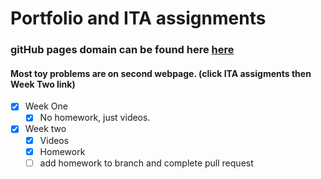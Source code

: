 # Portfolio and ITA assignments

### gitHub pages domain can be found here [here](https://bgrullon.io/)

#### Most toy problems are on second webpage. (click ITA assigments then Week Two link)


- [x] Week One
  - [x] No homework, just videos.
- [x] Week two
  - [x] Videos
  - [x] Homework
  - [ ] add homework to branch and complete pull request
